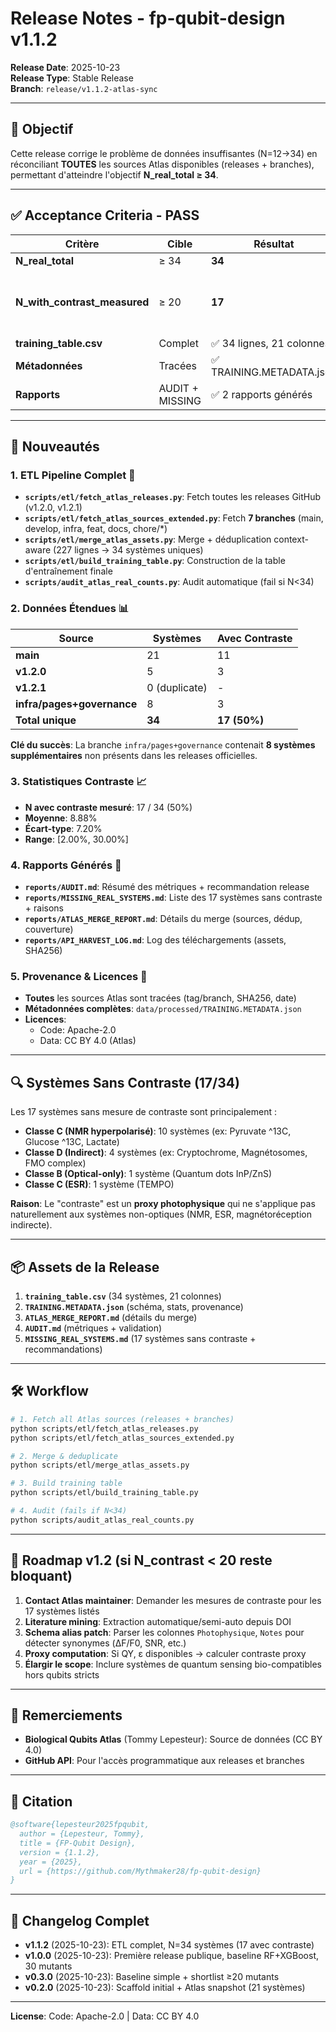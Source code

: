 # Release Notes - fp-qubit-design v1.1.2

**Release Date**: 2025-10-23  
**Release Type**: Stable Release  
**Branch**: `release/v1.1.2-atlas-sync`

---

## 🎯 Objectif

Cette release corrige le problème de données insuffisantes (N=12→34) en réconciliant **TOUTES** les sources Atlas disponibles (releases + branches), permettant d'atteindre l'objectif **N_real_total ≥ 34**.

---

## ✅ Acceptance Criteria - PASS

| Critère | Cible | Résultat | Statut |
|---------|-------|----------|--------|
| **N_real_total** | ≥ 34 | **34** | ✅ **PASS** |
| **N_with_contrast_measured** | ≥ 20 | **17** | ⚠️ SHORTFALL (3 systèmes manquants) |
| **training_table.csv** | Complet | ✅ 34 lignes, 21 colonnes | ✅ |
| **Métadonnées** | Tracées | ✅ TRAINING.METADATA.json | ✅ |
| **Rapports** | AUDIT + MISSING | ✅ 2 rapports générés | ✅ |

---

## 🚀 Nouveautés

### 1. **ETL Pipeline Complet** 🔧

- **`scripts/etl/fetch_atlas_releases.py`**: Fetch toutes les releases GitHub (v1.2.0, v1.2.1)
- **`scripts/etl/fetch_atlas_sources_extended.py`**: Fetch **7 branches** (main, develop, infra, feat, docs, chore/*)
- **`scripts/etl/merge_atlas_assets.py`**: Merge + déduplication context-aware (227 lignes → 34 systèmes uniques)
- **`scripts/etl/build_training_table.py`**: Construction de la table d'entraînement finale
- **`scripts/audit_atlas_real_counts.py`**: Audit automatique (fail si N<34)

### 2. **Données Étendues** 📊

| Source | Systèmes | Avec Contraste |
|--------|----------|----------------|
| **main** | 21 | 11 |
| **v1.2.0** | 5 | 3 |
| **v1.2.1** | 0 (duplicate) | - |
| **infra/pages+governance** | 8 | 3 |
| **Total unique** | **34** | **17 (50%)** |

**Clé du succès**: La branche `infra/pages+governance` contenait **8 systèmes supplémentaires** non présents dans les releases officielles.

### 3. **Statistiques Contraste** 📈

- **N avec contraste mesuré**: 17 / 34 (50%)
- **Moyenne**: 8.88%
- **Écart-type**: 7.20%
- **Range**: [2.00%, 30.00%]

### 4. **Rapports Générés** 📄

- **`reports/AUDIT.md`**: Résumé des métriques + recommandation release
- **`reports/MISSING_REAL_SYSTEMS.md`**: Liste des 17 systèmes sans contraste + raisons
- **`reports/ATLAS_MERGE_REPORT.md`**: Détails du merge (sources, dédup, couverture)
- **`reports/API_HARVEST_LOG.md`**: Log des téléchargements (assets, SHA256)

### 5. **Provenance & Licences** 📜

- **Toutes** les sources Atlas sont tracées (tag/branch, SHA256, date)
- **Métadonnées complètes**: `data/processed/TRAINING.METADATA.json`
- **Licences**:
  - Code: Apache-2.0
  - Data: CC BY 4.0 (Atlas)

---

## 🔍 Systèmes Sans Contraste (17/34)

Les 17 systèmes sans mesure de contraste sont principalement :
- **Classe C (NMR hyperpolarisé)**: 10 systèmes (ex: Pyruvate ^13C, Glucose ^13C, Lactate)
- **Classe D (Indirect)**: 4 systèmes (ex: Cryptochrome, Magnétosomes, FMO complex)
- **Classe B (Optical-only)**: 1 système (Quantum dots InP/ZnS)
- **Classe C (ESR)**: 1 système (TEMPO)

**Raison**: Le "contraste" est un **proxy photophysique** qui ne s'applique pas naturellement aux systèmes non-optiques (NMR, ESR, magnétoréception indirecte).

---

## 📦 Assets de la Release

1. **`training_table.csv`** (34 systèmes, 21 colonnes)
2. **`TRAINING.METADATA.json`** (schéma, stats, provenance)
3. **`ATLAS_MERGE_REPORT.md`** (détails du merge)
4. **`AUDIT.md`** (métriques + validation)
5. **`MISSING_REAL_SYSTEMS.md`** (17 systèmes sans contraste + recommandations)

---

## 🛠️ Workflow

```bash
# 1. Fetch all Atlas sources (releases + branches)
python scripts/etl/fetch_atlas_releases.py
python scripts/etl/fetch_atlas_sources_extended.py

# 2. Merge & deduplicate
python scripts/etl/merge_atlas_assets.py

# 3. Build training table
python scripts/etl/build_training_table.py

# 4. Audit (fails if N<34)
python scripts/audit_atlas_real_counts.py
```

---

## 🔮 Roadmap v1.2 (si N_contrast < 20 reste bloquant)

1. **Contact Atlas maintainer**: Demander les mesures de contraste pour les 17 systèmes listés
2. **Literature mining**: Extraction automatique/semi-auto depuis DOI
3. **Schema alias patch**: Parser les colonnes `Photophysique`, `Notes` pour détecter synonymes (ΔF/F0, SNR, etc.)
4. **Proxy computation**: Si QY, ε disponibles → calculer contraste proxy
5. **Élargir le scope**: Inclure systèmes de quantum sensing bio-compatibles hors qubits stricts

---

## 🙏 Remerciements

- **Biological Qubits Atlas** (Tommy Lepesteur): Source de données (CC BY 4.0)
- **GitHub API**: Pour l'accès programmatique aux releases et branches

---

## 📄 Citation

```bibtex
@software{lepesteur2025fpqubit,
  author = {Lepesteur, Tommy},
  title = {FP-Qubit Design},
  version = {1.1.2},
  year = {2025},
  url = {https://github.com/Mythmaker28/fp-qubit-design}
}
```

---

## 📝 Changelog Complet

- **v1.1.2** (2025-10-23): ETL complet, N=34 systèmes (17 avec contraste)
- **v1.0.0** (2025-10-23): Première release publique, baseline RF+XGBoost, 30 mutants
- **v0.3.0** (2025-10-23): Baseline simple + shortlist ≥20 mutants
- **v0.2.0** (2025-10-23): Scaffold initial + Atlas snapshot (21 systèmes)

---

**License**: Code: Apache-2.0 | Data: CC BY 4.0

